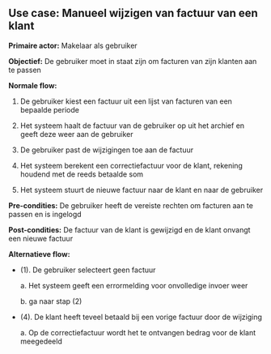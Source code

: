 ## Use case: Manueel wijzigen van factuur van een klant

**Primaire actor:** Makelaar als gebruiker

**Objectief:** De gebruiker moet in staat zijn om facturen van zijn klanten aan te passen

**Normale flow:**


1. De gebruiker kiest een factuur uit een lijst van facturen van een bepaalde periode

2. Het systeem haalt de factuur van de gebruiker op uit het archief en geeft deze weer aan de gebruiker

3. De gebruiker past de wijzigingen toe aan de factuur

4. Het systeem berekent een correctiefactuur voor de klant, rekening houdend met de reeds betaalde som

5. Het systeem stuurt de nieuwe factuur naar de klant en naar de gebruiker


**Pre-condities:** De gebruiker heeft de vereiste rechten om facturen aan te passen en is ingelogd

**Post-condities:** De factuur van de klant is gewijzigd en de klant onvangt een nieuwe factuur 

**Alternatieve flow:**

* (1). De gebruiker selecteert geen factuur

  a. Het systeem geeft een errormelding voor onvolledige invoer weer

  b. ga naar stap (2)

* (4). De klant heeft teveel betaald bij een vorige factuur door de wijziging

  a. Op de correctiefactuur wordt het te ontvangen bedrag voor de klant meegedeeld
